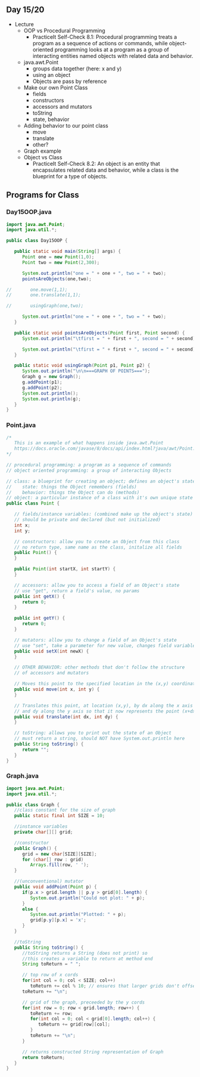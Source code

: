 ## Day 15/20

+ Lecture
  - OOP vs Procedural Programming
    - PracticeIt Self-Check 8.1: Procedural programming treats a program as a sequence of actions or commands, while object-oriented programming looks at a program as a group of interacting entities named objects with related data and behavior.
  - java.awt.Point
    - groups data together (here: x and y)
    - using an object
    - Objects are pass by reference
  - Make our own Point Class
    - fields
    - constructors
    - accessors and mutators
    - toString
    - state, behavior
  - Adding behavior to our point class
    - move
    - translate
    - other?
  - Graph example
  - Object vs Class
    - PracticeIt Self-Check 8.2: An object is an entity that encapsulates related data and behavior, while a class is the blueprint for a type of objects.

## Programs for Class

### Day15OOP.java
```java
import java.awt.Point;
import java.util.*;

public class Day15OOP {

   public static void main(String[] args) {
      Point one = new Point(1,0);
      Point two = new Point(2,300);

      System.out.println("one = " + one + ", two = " + two);
      pointsAreObjects(one,two);

//       one.move(1,1);
//       one.translate(1,1);

//       usingGraph(one,two);

      System.out.println("one = " + one + ", two = " + two);
   }

   public static void pointsAreObjects(Point first, Point second) {
      System.out.println("\tfirst = " + first + ", second = " + second);

      System.out.println("\tfirst = " + first + ", second = " + second);
   }

   public static void usingGraph(Point p1, Point p2) {
      System.out.println("\n\n===GRAPH OF POINTS===");
      Graph g = new Graph();
      g.addPoint(p1);
      g.addPoint(p2);
      System.out.println();
      System.out.println(g);
   }
}
```

### Point.java
```java
/*
   This is an example of what happens inside java.awt.Point
   https://docs.oracle.com/javase/8/docs/api/index.html?java/awt/Point.html
*/

// procedural programming: a program as a sequence of commands
// object oriented programming: a group of interacting Objects

// class: a blueprint for creating an object; defines an object's state and behavior
//    state: things the Object remembers (fields)
//    behavior: things the Object can do (methods)
// object: a particular instance of a class with it's own unique state
public class Point {

   // fields/instance variables: (combined make up the object's state)
   // should be private and declared (but not initialized)
   int x;
   int y;

   // constructors: allow you to create an Object from this class
   // no return type, same name as the class, initalize all fields
   public Point() {
   }

   public Point(int startX, int startY) {
   }

   // accessors: allow you to access a field of an Object's state
   // use "get", return a field's value, no params
   public int getX() {
      return 0;
   }

   public int getY() {
      return 0;
   }

   // mutators: allow you to change a field of an Object's state
   // use "set", take a parameter for new value, changes field variable
   public void setX(int newX) {
   }

   // OTHER BEHAVIOR: other methods that don't follow the structure
   // of accessors and mutators

   // Moves this point to the specified location in the (x,y) coordinate plane.
   public void move(int x, int y) {
   }

   // Translates this point, at location (x,y), by dx along the x axis
   // and dy along the y axis so that it now represents the point (x+dx,y+dy).
   public void translate(int dx, int dy) {
   }

   // toString: allows you to print out the state of an Object
   // must return a string, should NOT have System.out.println here
   public String toString() {
      return "";
   }
}
```

### Graph.java
```java
import java.awt.Point;
import java.util.*;

public class Graph {
   //class constant for the size of graph
   public static final int SIZE = 10;

   //instance variables
   private char[][] grid;

   //constructor
   public Graph() {
      grid = new char[SIZE][SIZE];
      for (char[] row : grid)
         Arrays.fill(row, ' ');
   }

   //(unconventional) mutator
   public void addPoint(Point p) {
      if(p.x > grid.length || p.y > grid[0].length) {
         System.out.println("Could not plot: " + p);
      }
      else {
         System.out.println("Plotted: " + p);
         grid[p.y][p.x] = 'x';
      }
   }

   //toString
   public String toString() {
      //toString returns a String (does not print) so
      //this creates a variable to return at method end
      String toReturn = " ";

      // top row of x cords
      for(int col = 0; col < SIZE; col++)
         toReturn += col % 10; // ensures that larger grids don't offset char plot
      toReturn += "\n";

      // grid of the graph, preceeded by the y cords
      for(int row = 0; row < grid.length; row++) {
         toReturn += row;
         for(int col = 0; col < grid[0].length; col++) {
            toReturn += grid[row][col];
         }
         toReturn += "\n";
      }

      // returns constructed String representation of Graph
      return toReturn;
   }
}
```
